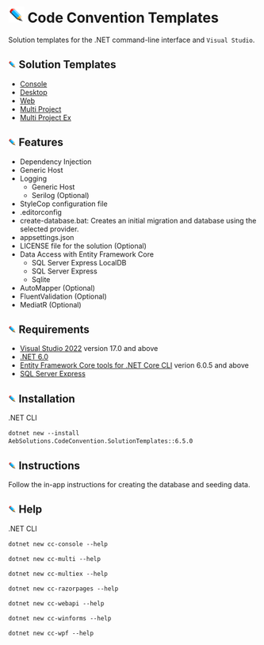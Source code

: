 <!-- Header -->
# ![](/Assets/github-image32x32.png) Code Convention Templates
Solution templates for the .NET command-line interface and `Visual Studio`.

<!-- Solution Templates -->
## ![](/Assets/github-image16x16.png) Solution Templates
* [Console](https://github.com/bboy77/Templates/tree/main/SolutionTemplates/Content/Console/)
* [Desktop](https://github.com/bboy77/Templates/tree/main/SolutionTemplates/Content/Desktop/)
* [Web](https://github.com/bboy77/Templates/tree/main/SolutionTemplates/Content/Web/)
* [Multi Project](https://github.com/bboy77/Templates/tree/main/SolutionTemplates/Content/Multi-Project/)
* [Multi Project Ex](https://github.com/bboy77/Templates/tree/main/SolutionTemplates/Content/Multi-ProjectEx/)

<!-- Features -->
## ![](/Assets/github-image16x16.png) Features
* Dependency Injection
* Generic Host
* Logging
  * Generic Host
  * Serilog (Optional)
* StyleCop configuration file
* .editorconfig
* create-database.bat: Creates an initial migration and database using the selected provider.
* appsettings.json
* LICENSE file for the solution (Optional)
* Data Access with Entity Framework Core
  * SQL Server Express LocalDB
  * SQL Server Express
  * Sqlite
* AutoMapper (Optional)
* FluentValidation (Optional)
* MediatR (Optional)

<!-- Requirements -->
## ![Requirements](/Assets/github-image16x16.png) Requirements
* [Visual Studio 2022](https://visualstudio.microsoft.com/launch/) version 17.0 and above
* [.NET 6.0](https://dotnet.microsoft.com/download/dotnet/6.0)
* [Entity Framework Core tools for .NET Core CLI](https://docs.microsoft.com/en-us/ef/core/cli/dotnet) verion 6.0.5 and above
* [SQL Server Express](https://www.microsoft.com/en-us/sql-server/sql-server-downloads)

<!-- Instalation -->
## ![Installation](/Assets/github-image16x16.png) Installation
.NET CLI
```
dotnet new --install AebSolutions.CodeConvention.SolutionTemplates::6.5.0
```

## ![Instructions](/Assets/github-image16x16.png) Instructions
Follow the in-app instructions for creating the database and seeding data.

## ![Help](/Assets/github-image16x16.png) Help
.NET CLI
```
dotnet new cc-console --help
```
```
dotnet new cc-multi --help
```
```
dotnet new cc-multiex --help
```
```
dotnet new cc-razorpages --help
```
```
dotnet new cc-webapi --help
```
```
dotnet new cc-winforms --help
```
```
dotnet new cc-wpf --help
```
